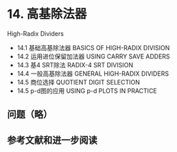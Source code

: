# 14. 高基除法器 

High-Radix Dividers



-   14.1 基础高基除法器 BASICS OF HIGH-RADIX DIVISION
-   14.2 运用进位保留加法器 USING CARRY SAVE ADDERS
-   14.3 基4 SRT除法 RADIX-4 SRT DIVISION
-   14.4 一般高基除法器 GENERAL HIGH-RADIX DIVIDERS
-   14.5 商位选择 QUOTIENT DIGIT SELECTION
-   14.5 p-d图的应用 USING p-d PLOTS IN PRACTICE



## 问题（略）



## 参考文献和进一步阅读